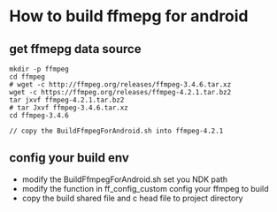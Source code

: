 
# How to build ffmepg for android

## get ffmepg data source

```
mkdir -p ffmpeg
cd ffmpeg
# wget -c http://ffmpeg.org/releases/ffmpeg-3.4.6.tar.xz
wget -c https://ffmpeg.org/releases/ffmpeg-4.2.1.tar.bz2
tar jxvf ffmpeg-4.2.1.tar.bz2
# tar Jxvf ffmpeg-3.4.6.tar.xz
cd ffmpeg-3.4.6

// copy the BuildFfmpegForAndroid.sh into ffmpeg-4.2.1
```

## config your build env

+ modify the BuildFfmpegForAndroid.sh set you NDK path
+ modify the function in ff_config_custom config your ffmpeg to build
+ copy the build shared file and c head file to project directory


